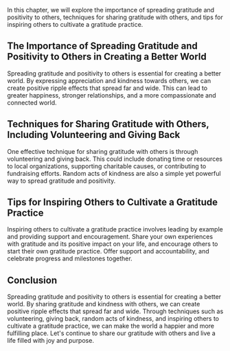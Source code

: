 
In this chapter, we will explore the importance of spreading gratitude and positivity to others, techniques for sharing gratitude with others, and tips for inspiring others to cultivate a gratitude practice.

The Importance of Spreading Gratitude and Positivity to Others in Creating a Better World
-----------------------------------------------------------------------------------------

Spreading gratitude and positivity to others is essential for creating a better world. By expressing appreciation and kindness towards others, we can create positive ripple effects that spread far and wide. This can lead to greater happiness, stronger relationships, and a more compassionate and connected world.

Techniques for Sharing Gratitude with Others, Including Volunteering and Giving Back
------------------------------------------------------------------------------------

One effective technique for sharing gratitude with others is through volunteering and giving back. This could include donating time or resources to local organizations, supporting charitable causes, or contributing to fundraising efforts. Random acts of kindness are also a simple yet powerful way to spread gratitude and positivity.

Tips for Inspiring Others to Cultivate a Gratitude Practice
-----------------------------------------------------------

Inspiring others to cultivate a gratitude practice involves leading by example and providing support and encouragement. Share your own experiences with gratitude and its positive impact on your life, and encourage others to start their own gratitude practice. Offer support and accountability, and celebrate progress and milestones together.

Conclusion
----------

Spreading gratitude and positivity to others is essential for creating a better world. By sharing gratitude and kindness with others, we can create positive ripple effects that spread far and wide. Through techniques such as volunteering, giving back, random acts of kindness, and inspiring others to cultivate a gratitude practice, we can make the world a happier and more fulfilling place. Let's continue to share our gratitude with others and live a life filled with joy and purpose.
